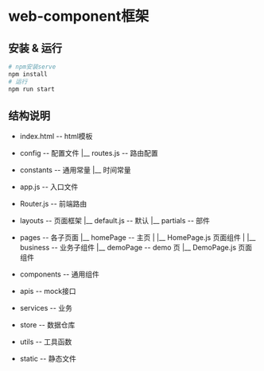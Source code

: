 # web-component框架


## 安装 & 运行

```sh
# npm安装serve
npm install
# 运行
npm run start
```


## 结构说明

- index.html -- html模板

- config -- 配置文件
    |__ routes.js -- 路由配置

- constants -- 通用常量
    |__ 时间常量

- app.js -- 入口文件

- Router.js -- 前端路由

- layouts -- 页面框架
    |__ default.js -- 默认
    |__ partials -- 部件

- pages -- 各子页面
    |__ homePage -- 主页
    |     |__ HomePage.js 页面组件
    |     |__ business -- 业务子组件
    |__ demoPage -- demo 页
          |__ DemoPage.js 页面组件

- components -- 通用组件

- apis -- mock接口

- services -- 业务

- store -- 数据仓库

- utils -- 工具函数

- static -- 静态文件


